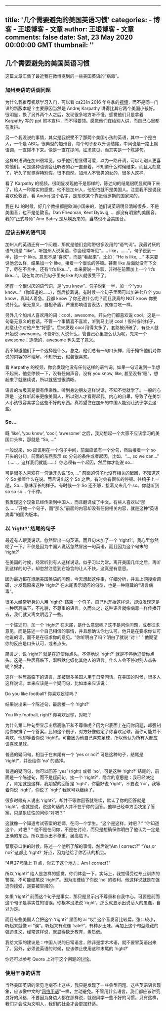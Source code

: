 
---
title: '几个需要避免的美国英语习惯'
categories: 
    - 博客
    - 王垠博客 - 文章
author: 王垠博客 - 文章
comments: false
date: Sat, 23 May 2020 00:00:00 GMT
thumbnail: ''
---

<div>   
<h2>几个需要避免的美国英语习惯</h2>
            <p>这篇文章汇集了最近我在微博提到的一些美国英语的“病毒”。</p>

<h3 id="加州英语的语调问题">加州英语的语调问题</h3>

<p>为什么我推荐机器学习入门，可以看 cs231n 2016 年冬季的<a href="https://www.youtube.com/watch?v=i94OvYb6noo">视频</a>，而不是同一门课的新版本呢？主要原因当然是 Andrej Karpathy 讲得比其它两个美国小孩好。很明显，换了另外两个人之后，发现很多地方听不懂。感觉他们只是拿着 Karpathy 写的 ppt 照本宣科，而不得要领。感觉他们在给别人讲，而自己心里都在发抖。</p>

<p>另一个我没说的事情，其实是我很受不了那两个美国小孩的英语，其中一个是白人，一个是 ABC。很典型的加州音，每个句子都以升调结尾，中间也是一路上飘语调，一直降不下来。像是一直在提问，征求意见，而其实是一个陈述句。</p>

<p>这样的语调在加州很常见，似乎他们想显得可爱，以为一路升调，可以让别人更喜欢他们。可是这种语调会让听者的心一直悬着，不知道什么时候结束。而且太刻意了，听久了就觉得特别假，很不自然。加州人不管男的女的，很多人这样。</p>

<p>看了 Karpathy 的视频，很明显发现他不是那样的，陈述句的结尾很明显就降下来了，给人一种踏实的感觉。他不是加州人，他恐怕就不是美国人。注意我不是说我喜欢伦敦音。看 Andrej 这个名字，是东欧某个靠近俄罗斯的国家来的。</p>

<p>我在 IU 的时候，好几个教授都是欧洲小国来的，他们说英语明显清晰很多，不是美国音，也不是伦敦音。Dan Friedman, Kent Dybvig, … 都没有明显的美国音。我的“正式导师” Amr Sabry 是从埃及来的，当然也不会美国音。</p>

<h3 id="应该去掉的语气词">应该去掉的语气词</h3>

<p>加州人的英语还有一个问题，那就是他们会附带很多没用的“语气词”。我最讨厌的语气词是 “like”。听加州人说英语，你会经常听见“…… like，……”，句子说到一半，接一个 like。意思不是“喜欢”，而是“看起来”。比如：“He is like, …” 本来要说他怎么样，结果加一个 like，接着一个很长的停顿。甚至 like 后面就没有下文了，尽在不言中。还有“It’s like…”，本来要说一件事，非得在前面加上一个“It’s like…”。现在每次听到句子里夹 like 的人就很受不了。</p>

<p>还有一个很讨厌的语气词，是“you know”。句子说到一半，加一个“you know…”（你知道的……），然后接着说。有时候一个句子里面可以加进七八个 you know，真叫人着急。我都 know 了你还说什么呢？而且我真的 NOT know 你要说什么。毫无意义，自相矛盾，严重影响语言表达，就像口吃一样。</p>

<p>另外几个加州人喜欢用的词：cool，awesome。开头他们都喜欢说 cool，这是一句毫无意义的套话。不管一个事情喜不喜欢，听到马上说 cool！很兴奋的样子，刻意让你对他产生“好感”。后来发现 cool 用得太多了，套路被识破了，有些人就开始说 awesome。不管听别人说什么，管自己心里怎么认为呢，先来一个 awesome！逐渐的，awesome 也失去了意义。</p>

<p>我不知道他们下一个选择是什么。总之，他们总有一句口头禅，用于掩饰他们对你说的内容的不理解，不知所云，假装很喜欢。</p>

<p>看 Karpathy 的视频，你会发现他没有任何这样的语气词。如果一句话说到一半想不起来，他会停顿一下，没有任何声音，没有 you know, like, 甚至没有“嗯”，想起来了就继续说，所以就感觉很清晰。</p>

<p>语言的垃圾真是很有传染性。听到身边朋友这样说话，不知不觉就学了。一般的心理是：这样听起来更像美国人，所以别人才看得起我。内心的自卑，导致了在美华人小孩很容易学会这些不好的东西。真希望住在加州的中国人能别让孩子学会这些。</p>

<h3 id="so">So…</h3>

<p>既 ‘like’，’you know’, ‘cool’, ‘awesome’ 之后，我又想起一个大家不应该学习的美国口头禅，那就是 “So, …”</p>

<p>一般说来，so 应该用在一个句子中间，前面应该有一个分句，然后接着一个 so 开头的分句，前面的东西表示 so 分句的条件或者起因。比如，“…, so we can…” （……，这样我们就能……）你必须有一个起因，然后你才能说 so…</p>

<p>可是很多人喜欢在一句话开头说”So, …” 前面的句子也没有相关的起因，不知道这个 So 接着什么在说。而且说出这个 So 之后，有时会有很长的停顿。往椅子上一趟，So… 意味深长的样子。有时候一个 So 还不够，接着又来几个 so。你就听到 so so so… 个不停。</p>

<p>我发现这个现象已经传染到中国人，而且翻译成了中文。有些人喜欢以“那么……”开始一个句子，而“那么”前面的内容却没有任何相关内容，就是这种“英语病毒”的国内版本。</p>

<h3 id="以-right-结尾的句子">以 ‘right?’ 结尾的句子</h3>

<p>最近有人跟我说话，忽然冒出一句英语，而且句末加了一个 ‘right?’。我心里忽然哽了一下。不仅是因为中国人说话忽然冒出一句英语，而且因为这个句末的 ‘right?’</p>

<p>在美国的时候，经常听到有人这样说话，似乎习以为常。离开美国几年之后，再听到这样的句子，却忽然注意到它隐含的让人不快。这真是有意思。</p>

<p>因为最近都在琢磨美国英语的问题，今天想起这件事，仔细分析，并且上网搜索调研，才发现原来这种 ‘right?’ 在末尾表示疑问的句型，也是一种隐藏的“语言病毒”。</p>

<p>很多人经常听身边人用 ‘right?’ 结束一个句子，自己也开始这样说，却没发现这是一种居高临下，不礼貌，不尊重的语言。久而久之，这种语言就像病毒一样传播开去，我们就又离文明远了一些。</p>

<p>一个陈述句，加一个 ‘right?’ 在末尾，是什么意思呢？这不是问你问题，或者征求意见，而是陈述一个自己相信的事情，并且想确认你也认可。他只是在要求你认可他说的话，而不是在征求你的意见。“你听明白了吗？明白了就说 ‘对！’ ” 他期望你的反应是口头认可，或者点头。</p>

<p>简言之，说 ‘right?’ 就是在迫使你点头。不停地说 ‘right?’ 就是不停地迫使你点头。这是一种居高临下，潜移默化奴化其他人的语言。什么人会不停对别人点头呢？奴才。</p>

<p>这样一种居高临下的语言，却被很多美国人用于日常问话。在美国的时候，很多人这样说话。本来应该是一个疑问句，比如本来应该说：</p>

<p>Do you like football?
你喜欢足球吗？</p>

<p>结果说出来一个陈述句，最后接一个 ‘right?’</p>

<p>You like football, right?
你喜欢足球，对吧？</p>

<p>为什么第二种句型显示出居高临下和不尊重呢？因为它表面上在问你问题，却强制给你安排了一个答案。比如这个例子，对方好像假定了你喜欢足球，而你可能并不喜欢，他却等着你说 ‘right!’。可能因为他自己喜欢足球，所以他认为所有人都应该喜欢足球。</p>

<p>普通的疑问句，相当于在末尾有一个 ‘yes or no?’ 可是这种句子，结尾是 ‘right?’，并没给你 ‘no’ 的选择。</p>

<p>普通的疑问句，你可以回答 ‘yes’ (right) 或者 ‘no’。可是这种 ‘right?’ 结尾的，前面是一个陈述句，而不是疑问句。接一个 ‘right?’，隐含的意思是：我已经决定了，肯定就是这样，我期望的回答是 ‘right’，你最好说 ‘right’，不要说 ‘no’，我等着你说 ‘right’，你说了 ‘right’ 我就可以继续了。</p>

<p>很多时候有人说出 ‘right?’，却并不等你回答就继续，默认了你的回答就是 ‘right’。也就是说，说这句话的人并不在乎你的回答。他早已经单方面决定了答案，只是象征性的问你“对吧？”</p>

<p>这就像一个知道考试答案的老师，在问一个学生。“这个是这样，对吧？” “你知道这个，对吧？” 他不是在问你，不是在讨论，而只是想确保你明白了他认为一定是正确的东西。所以显示出不尊重，居高临下。</p>

<p>警察录口供的时候，陈述一个他所了解的事情，然后说“Am I correct?” “Yes or no?”这都比 ‘right?’ 好点，因为他给了你否认的机会。</p>

<p>“4月27号晚上 11 点，你去了这个地方。Am I correct?”</p>

<p>所以 ‘right?’ 给人是怎样的感觉，你们体会一下。实际上，我觉得受过专业训练的警探，不可能结尾说 ‘right?’。因为法律给了你说 ‘no’ 的权利，他这样说就是在强迫你接受，是要被举报的。</p>

<p>如果 ‘right?’ 前面这个句子是事实，那只是显示出不尊重和自我中心。可要是前面这个句子是事实性的错误，你根本没法说 ‘right’，那么就显示出说话人的愚蠢，自以为是。</p>

<p>而且有些美国人会把这个 ‘right?’ 里面的 ai “哎” 这个音发音比较扁，张口较小，听起来就像 ei “诶”。听起来有点像 ‘rate?’，有种乡土味。再加上这个句型隐藏的强迫含义，经常这样说，就显得缺乏教育，素质低。</p>

<p>我给大家的建议是：中国人说的日常语言，除非是学术术语，就不要冒英语出来了。另外，必须说英语的时候，应该停止使用这种末尾的 ‘right?’</p>

<p>你还可以参考 Quora 上对于这个问题的<a href="https://www.quora.com/Why-do-people-end-a-sentence-with-the-word-right">讨论</a>。</p>

<h3 id="使用干净的语言">使用干净的语言</h3>

<p>当然美国英语的常见毛病不止这些，我只是发现了一些典型问题。这些英语语言现象，应该像中文的“<a href="http://www.yinwang.org/blog-cn/2017/11/05/words">网络用语</a>”一样，主动避免。不管用什么语言，我们都应该讲究良好的风格，不要因为身边人都在那样说，就跟风学一些不好的习惯。只有这样，我们才会成为文明人，我们的社会才会更加舒适。</p>


          
</div>
            